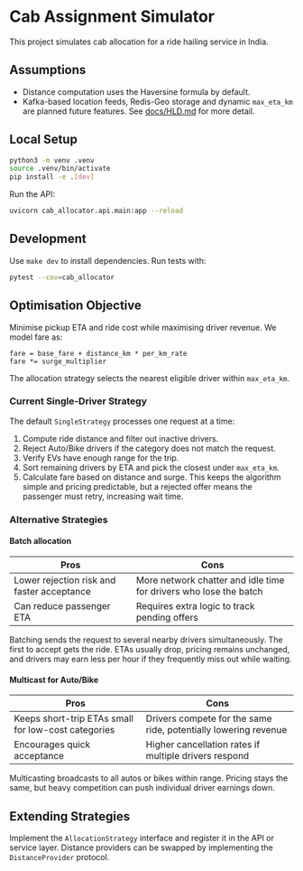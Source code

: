 # Cab Assignment Simulator

This project simulates cab allocation for a ride hailing service in India.

## Assumptions
- Distance computation uses the Haversine formula by default.
- Kafka-based location feeds, Redis-Geo storage and dynamic `max_eta_km` are
  planned future features. See [docs/HLD.md](docs/HLD.md) for more detail.

## Local Setup
```bash
python3 -m venv .venv
source .venv/bin/activate
pip install -e .[dev]
```
Run the API:
```bash
uvicorn cab_allocator.api.main:app --reload
```

## Development
Use `make dev` to install dependencies.
Run tests with:
```bash
pytest --cov=cab_allocator
```

## Optimisation Objective
Minimise pickup ETA and ride cost while maximising driver revenue. We model fare as:
```
fare = base_fare + distance_km * per_km_rate
fare *= surge_multiplier
```
The allocation strategy selects the nearest eligible driver within `max_eta_km`.

### Current Single-Driver Strategy
The default `SingleStrategy` processes one request at a time:
1. Compute ride distance and filter out inactive drivers.
2. Reject Auto/Bike drivers if the category does not match the request.
3. Verify EVs have enough range for the trip.
4. Sort remaining drivers by ETA and pick the closest under `max_eta_km`.
5. Calculate fare based on distance and surge.
This keeps the algorithm simple and pricing predictable, but a rejected offer
means the passenger must retry, increasing wait time.

### Alternative Strategies
#### Batch allocation
| Pros | Cons |
| --- | --- |
| Lower rejection risk and faster acceptance | More network chatter and idle time for drivers who lose the batch |
| Can reduce passenger ETA | Requires extra logic to track pending offers |

Batching sends the request to several nearby drivers simultaneously. The first
to accept gets the ride. ETAs usually drop, pricing remains unchanged, and
drivers may earn less per hour if they frequently miss out while waiting.

#### Multicast for Auto/Bike
| Pros | Cons |
| --- | --- |
| Keeps short-trip ETAs small for low-cost categories | Drivers compete for the same ride, potentially lowering revenue |
| Encourages quick acceptance | Higher cancellation rates if multiple drivers respond |

Multicasting broadcasts to all autos or bikes within range. Pricing stays the
same, but heavy competition can push individual driver earnings down.

## Extending Strategies
Implement the `AllocationStrategy` interface and register it in the API or service
layer. Distance providers can be swapped by implementing the `DistanceProvider`
protocol.

